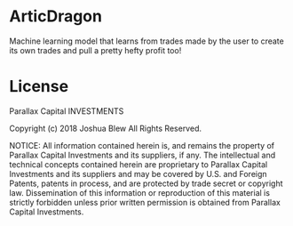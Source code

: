 # ArticDragon
Machine learning model that learns from trades made by the user to create its own trades and pull a pretty hefty profit too!

# License
Parallax Capital INVESTMENTS

Copyright (c) 2018 Joshua Blew
All Rights Reserved.

NOTICE:  All information contained herein is, and remains
the property of Parallax Capital Investments and its suppliers,
if any.  The intellectual and technical concepts contained
herein are proprietary to Parallax Capital Investments
and its suppliers and may be covered by U.S. and Foreign Patents,
patents in process, and are protected by trade secret or copyright law.
Dissemination of this information or reproduction of this material
is strictly forbidden unless prior written permission is obtained
from Parallax Capital Investments.
